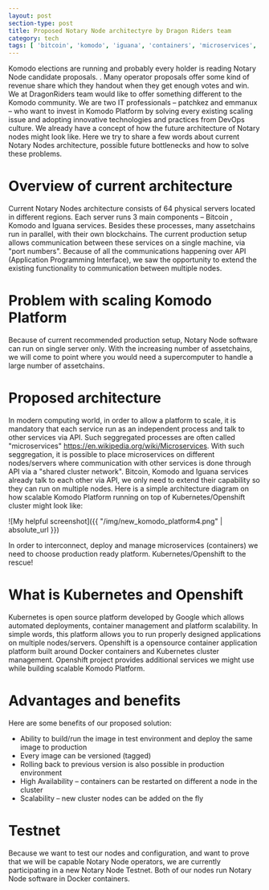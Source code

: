 ```yaml
---
layout: post
section-type: post
title: Proposed Notary Node architectyre by Dragon Riders team
category: tech
tags: [ 'bitcoin', 'komodo', 'iguana', 'containers', 'microservices', 'docker', 'openshift', 'kubernetes' ]
---
```

Komodo elections are running and probably every holder is reading Notary Node candidate proposals. <link to Github proposals>. Many operator proposals offer some kind of revenue share which they handout when they get enough votes and win. We at DragonRiders team would like to offer something different to the Komodo community. We are two IT professionals – patchkez and emmanux – who want to invest in Komodo Platform by solving every existing scaling issue and adopting innovative technologies and practices from DevOps culture. We already have a concept of how the future architecture of Notary nodes might look like. Here we try to share a few words about current Notary Nodes architecture, possible future bottlenecks and how to solve these problems.


# Overview of current architecture
Current Notary Nodes architecture consists of 64 physical servers located in different regions. Each server runs 3 main components – Bitcoin <link>, Komodo <link> and Iguana <link> services. Besides these processes, many assetchains run in parallel, with their own blockchains.  The current production setup allows communication between these services on a single machine, via "port numbers".
Because of all the communications happening over API (Application Programming Interface), we saw the opportunity to extend the existing functionality to communication between multiple nodes.


# Problem with scaling Komodo Platform
Because of current recommended production setup, Notary Node software can run on single server only. With the increasing number of assetchains, we will come to point where you would need a supercomputer to handle a large number of assetchains.

# Proposed architecture
In modern computing world, in order to allow a platform to scale, it is mandatory that each service run as an independent process and talk to other services via API. Such seggregated processes are often called "microservices" <https://en.wikipedia.org/wiki/Microservices>.
With such seggregation, it is possible to place microservices on different nodes/servers where communication with other services is done through API via a "shared cluster network". Bitcoin, Komodo and Iguana services already talk to each other via API, we only need to extend their capability so they can run on multiple nodes.
Here is a simple architecture diagram on how scalable Komodo Platform running on top of Kubernetes/Openshift cluster might look like:

![My helpful screenshot]({{ "/img/new_komodo_platform4.png" | absolute_url }})

In order to interconnect, deploy and manage microservices (containers) we need to choose production ready platform. Kubernetes/Openshift to the rescue!

# What is Kubernetes and Openshift
Kubernetes is open source platform developed by Google which allows automated deployments, container management and platform scalability. In simple words, this platform allows you to run properly designed applications on multiple nodes/servers. Openshift is a opensource container application platform built around Docker containers and Kubernetes cluster management. Openshift project provides additional services we might use while building scalable Komodo Platform.

# Advantages and benefits
Here are some benefits of our proposed solution:

 - Ability to build/run the image in test environment and deploy the same image to production
 - Every image can be versioned (tagged)
 - Rolling back to previous version is also possible in production environment
 - High Availability – containers can be restarted on different a node in the cluster
 - Scalability – new cluster nodes can be added on the fly

# Testnet
Because we want to test our nodes and configuration, and want to prove that we will be capable Notary Node operators, we are currently participating in a new Notary Node Testnet. Both of our nodes run Notary Node software in Docker containers. 
